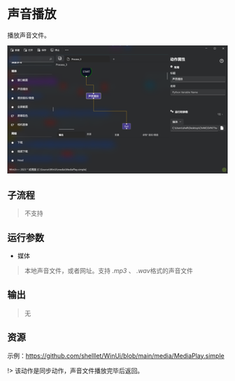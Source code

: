 # 声音播放 
播放声音文件。

![MediaPlay](./images/03.png ':size=90%')

## 子流程
> 不支持


## 运行参数

* 媒体
> 本地声音文件，或者网址。支持 *.mp3* 、 *.wav*格式的声音文件


## 输出

> 无    


## 资源

示例：https://github.com/shelllet/WinUi/blob/main/media/MediaPlay.simple


!> 该动作是同步动作，声音文件播放完毕后返回。
